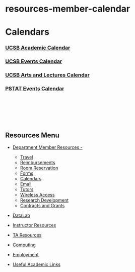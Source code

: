 # resources-member-calendar

# Calendars

### [UCSB Academic Calendar](https://registrar.sa.ucsb.edu/calinfo.aspx)

### [UCSB Events Calendar](https://events.ucsb.edu/)

### [UCSB Arts and Lectures Calendar](https://artsandlectures.sa.ucsb.edu/AllEvents.aspx)

### [PSTAT Events Calendar](https://calendar.google.com/calendar/u/0?cid=Y18xYjgyN2ViYWY1M2YyMTRiNWQzN2JmOGVmMmE2MWQ0NDdjY2YzNDNiOWE4ZGViNzU3MTA0M2RjNDBmZDNiODgxQGdyb3VwLmNhbGVuZGFyLmdvb2dsZS5jb20)

 

 

 

## Resources Menu

- [Department Member Resources -](/resources "Department Member Resources")
  
  - [Travel](/resources/member/travel "Travel")
  - [Reimbursements](/resources/member/reimbursements "Reimbursements")
  - [Room Reservation](/resources/member/room "Room Reservation")
  - [Forms](/resources/member/forms "Forms")
  - [Calendars](/resources/member/calendar "Calendars")
  - [Email](/resources/computing/email "Email")
  - [Tutors](/undergrad/tutors "Tutors")
  - [Wireless Access](/resources/computing/wireless "Wireless Access")
  - [Research Development](https://www.research.ucsb.edu/ "Research Development")
  - [Contracts and Grants](/resources/member/contracts "Contracts and Grants")
- [DataLab](/resources/statlab "DataLab")
- [Instructor Resources](/resources/instructor "Instructor Resources")
- [TA Resources](/resources/ta-resources "TA Resources")
- [Computing](/resources/computing "Computing")
- [Employment](/about/employment "Employment")
- [Useful Academic Links](/resources/useful "Useful Academic Links")